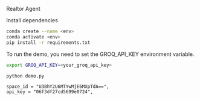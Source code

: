 Realtor Agent

Install dependencies
```bash 
conda create --name <env>
conda activate <env>
pip install -r requirements.txt
```

To run the demo, you need to set the GROQ_API_KEY environment variable.
```bash
export GROQ_API_KEY=<your_groq_api_key>

python demo.py
```


    space_id = "U3BhY2U6MTYwMjE6MXpTdA==",
    api_key = "06f3df27cd5699e0724",